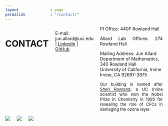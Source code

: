 ```yaml
---
layout              : page
permalink           : "/contact/"
---
```



<div class="row">
  <div class="columns small-12 medium-12 large-7">


<h1>CONTACT</h1>

<p>E-mail: jun.allard@uci.edu | <a href="https://www.linkedin.com/in/jun-allard-b48aa677/">LinkedIn</a> | <a href="https://github.com/allardjun">GitHub</a>
</p>

<section markdown="1" style="text-align:justify">  
PI Office: 440F Rowland Hall

Allard Lab Offices: 274 Rowland Hall


Mailing Address:
Jun Allard <br>
Department of Mathematics, <br>
340 Rowland Hall  <br>
University of California, Irvine  <br>
Irvine, CA 92697-3875</p>

<p style="font-size:small;"> Our building is named after <a href="http://en.wikipedia.org/wiki/Frank_Sherwood_Rowland">Sheri Rowland</a>, a UC Irvine scientist who won the Nobel Prize in Chemistry in 1995 for revealing the role of CFCs in damaging the ozone layer.

</section>
</div>
  <div class="columns small-12 medium-12 large-5" style="text-align:center;">

<img src="{{ site.urlimg }}uci_campus1.jpg">

<img src="{{ site.urlimg }}uci_campus2.jpg">

<img src="{{ site.urlimg }}uci_campus3.jpg">
</div>
</div>